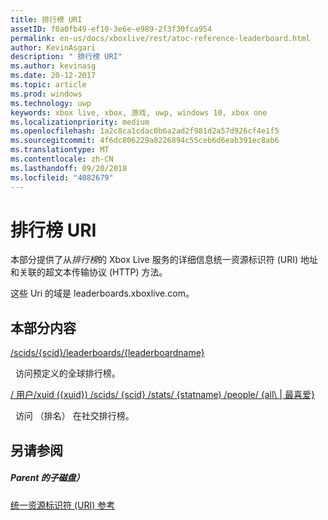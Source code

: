 ```yaml
---
title: 排行榜 URI
assetID: f0a0fb49-ef10-3e6e-e989-2f3f30fca954
permalink: en-us/docs/xboxlive/rest/atoc-reference-leaderboard.html
author: KevinAsgari
description: " 排行榜 URI"
ms.author: kevinasg
ms.date: 20-12-2017
ms.topic: article
ms.prod: windows
ms.technology: uwp
keywords: xbox live, xbox, 游戏, uwp, windows 10, xbox one
ms.localizationpriority: medium
ms.openlocfilehash: 1a2c8ca1cdac0b6a2ad2f981d2a57d926cf4e1f5
ms.sourcegitcommit: 4f6dc806229a8226894c55ceb6d6eab391ec8ab6
ms.translationtype: MT
ms.contentlocale: zh-CN
ms.lasthandoff: 09/20/2018
ms.locfileid: "4082679"
---
```

# <a name="leaderboards-uris"></a>排行榜 URI

本部分提供了从*排行榜*的 Xbox Live 服务的详细信息统一资源标识符 (URI) 地址和关联的超文本传输协议 (HTTP) 方法。

这些 Uri 的域是 leaderboards.xboxlive.com。

<a id="ID4EDB"></a>


## <a name="in-this-section"></a>本部分内容

[/scids/{scid}/leaderboards/{leaderboardname}](uri-scidsscidleaderboardsleaderboardname.md)

&nbsp;&nbsp;访问预定义的全球排行榜。

[/ 用户/xuid ({xuid}) /scids/ {scid} /stats/ {statname) /people/ {all\ | 最喜爱}](uri-usersxuidscidstatnamepeople.md)

&nbsp;&nbsp;访问 （排名） 在社交排行榜。
 
<a id="ID4EMB"></a>


## <a name="see-also"></a>另请参阅

<a id="ID4EOB"></a>


##### <a name="parent"></a>Parent 的子磁盘）

[统一资源标识符 (URI) 参考](../atoc-xboxlivews-reference-uris.md)
